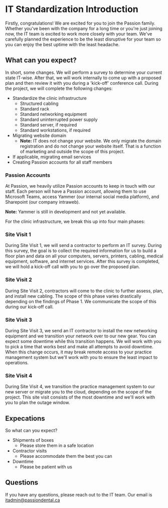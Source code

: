 # IT Standardization Introduction

Firstly, congratulations! We are excited for you to join the Passion family. Whether you've been with the company for a long time or you're just joining now, the IT team is excited to work more closely with your team. We've carefully planned the experience to be the least disruptive for your team so you can enjoy the best uptime with the least headache. 

## What can you expect?

In short, some changes. We will perform a survey to determine your current state IT-wise. After that, we will work internally to come up with a proposed plan and then review it with you during a 'kick-off' conference call. During the project, we will complete the following changes:

* Standardize the clinic infrastructure
  * Structured cabling
  * Standard rack
  * Standard networking equipment
  * Standard uninterrupted power supply
  * Standard server, if required
  * Standard workstations, if required
* Migrating website domain
  * **Note:** IT does not change your website. We only migrate the domain registration and do not change your website itself. That is a function of marketing and outside the scope of this project.
* If applicable, migrating email services
* Creating Passion accounts for all staff members

### Passion Accounts

At Passion, we heavily utilize Passion accounts to keep in touch with our staff. Each person will have a Passion account, allowing them to use Microsoft Teams, access Yammer (our internal social media platform), and Sharepoint (our company intraweb).

**Note:** Yammer is still in development and not yet available.

For the clinic infrastructure, we break this up into four main phases:

### Site Visit 1

During Site Visit 1, we will send a contractor to perform an IT survey. During this survey, the goal is to collect the required information for us to build a floor plan and data on all your computers, servers, printers, cabling, medical equipment, software, and internet services. After this survey is completed, we will hold a kick-off call with you to go over the proposed plan.

### Site Visit 2

During Site Visit 2, contractors will come to the clinic to further assess, plan, and install new cabling. The scope of this phase varies drastically depending on the findings of Phase 1. We communicate the scope of this during our kick-off call.

### Site Visit 3

During Site Visit 3, we send an IT contractor to install the new networking equipment and we transition your network over to our new gear. You can expect some downtime while this transition happens. We will work with you to pick a time that works best and make all attempts to avoid downtime. When this change occurs, it may break remote access to your practice management system but we'll work with you to ensure the least impact to operations.

### Site Visit 4

During Site Visit 4, we transition the practice management system to our new server or migrate you to the cloud, depending on the scope of the project. This site visit consists of the most downtime and we'll work with you to plan the outage window.

## Expecations

So what can you expect?

* Shipments of boxes
  * Please store them in a safe location
* Contractor visits
  * Please accommodate them the best you can
* Downtime
  * Please be patient with us
  
## Questions

If you have any questions, please reach out to the IT team. Our email is itadmin@passiondental.ca
